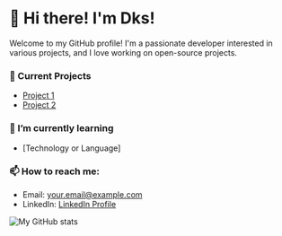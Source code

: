 # 👋 Hi there! I'm Dks!

Welcome to my GitHub profile! I'm a passionate developer interested in various projects, and I love working on open-source projects.

### 🔭 Current Projects
- [Project 1](https://github.com/duke_saturn/dummy_test)
- [Project 2](https://github.com/username/project2)

### 🌱 I’m currently learning
- [Technology or Language]

### 📫 How to reach me:
- Email: [your.email@example.com](mailto:your.email@example.com)
- LinkedIn: [LinkedIn Profile](https://www.linkedin.com/in/yourprofile)

![My GitHub stats](https://github-readme-stats.vercel.app/api?username=yourusername&show_icons=true&theme=radical)
